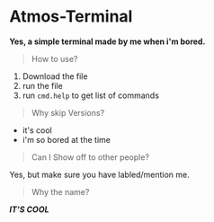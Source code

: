 # Atmos-Terminal
**Yes, a simple terminal made by me when i'm bored.**

> How to use?
1. Download the file
2. run the file
3. run `cmd.help` to get list of commands

> Why skip Versions?
- it's cool
- i'm so bored at the time

> Can I Show off to other people?

Yes, but make sure you have labled/mention me.

> Why the name?

***IT'S COOL***
